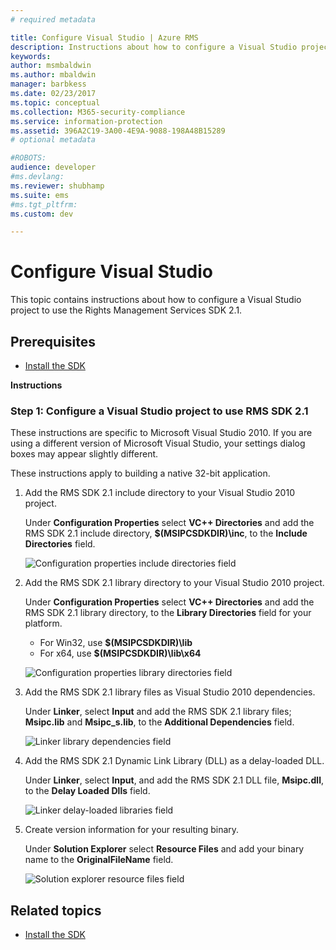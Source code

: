 ```yaml
---
# required metadata

title: Configure Visual Studio | Azure RMS
description: Instructions about how to configure a Visual Studio project to use the RMS SDK 2.1.
keywords:
author: msmbaldwin
ms.author: mbaldwin
manager: barbkess
ms.date: 02/23/2017
ms.topic: conceptual
ms.collection: M365-security-compliance
ms.service: information-protection
ms.assetid: 396A2C19-3A00-4E9A-9088-198A48B15289
# optional metadata

#ROBOTS:
audience: developer
#ms.devlang:
ms.reviewer: shubhamp
ms.suite: ems
#ms.tgt_pltfrm:
ms.custom: dev

---
```


# Configure Visual Studio

This topic contains instructions about how to configure a Visual Studio project to use the Rights Management Services SDK 2.1.

## Prerequisites

-   [Install the SDK](install-the-rms-sdk.md)

**Instructions**

### Step 1: Configure a Visual Studio project to use RMS SDK 2.1

These instructions are specific to Microsoft Visual Studio 2010. If you are using a different version of Microsoft Visual Studio, your settings dialog boxes may appear slightly different.

These instructions apply to building a native 32-bit application.

1.  Add the RMS SDK 2.1 include directory to your Visual Studio 2010 project.

    Under **Configuration Properties** select **VC++ Directories** and add the RMS SDK 2.1 include directory, **$(MSIPCSDKDIR)\\inc**, to the **Include Directories** field.

    ![Configuration properties include directories field](../media/include_directories.png)

2.  Add the RMS SDK 2.1 library directory to your Visual Studio 2010 project.

    Under **Configuration Properties** select **VC++ Directories** and add the RMS SDK 2.1 library directory, to the **Library Directories** field for your platform.

    -   For Win32, use **$(MSIPCSDKDIR)\\lib**
    -   For x64, use **$(MSIPCSDKDIR)\\lib\\x64**

    ![Configuration properties library directories field](../media/library_directories.png)

3.  Add the RMS SDK 2.1 library files as Visual Studio 2010 dependencies.

    Under **Linker**, select **Input** and add the RMS SDK 2.1 library files; **Msipc.lib** and **Msipc\_s.lib**, to the **Additional Dependencies** field.

    ![Linker library dependencies field](../media/additional_dependencies.png)

4.  Add the RMS SDK 2.1 Dynamic Link Library (DLL) as a delay-loaded DLL.

    Under **Linker**, select **Input**, and add the RMS SDK 2.1 DLL file, **Msipc.dll**, to the **Delay Loaded Dlls** field.

    ![Linker delay-loaded libraries field](../media/delay_loaded.png)

5.  Create version information for your resulting binary.

    Under **Solution Explorer** select **Resource Files** and add your binary name to the **OriginalFileName** field.

    ![Solution explorer resource files field](../media/original_file_name.png)

## Related topics

* [Install the SDK](install-the-rms-sdk.md)
